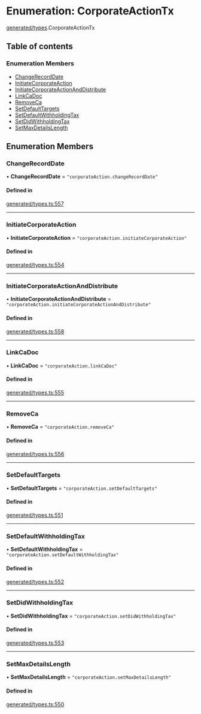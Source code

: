 # Enumeration: CorporateActionTx

[generated/types](../wiki/generated.types).CorporateActionTx

## Table of contents

### Enumeration Members

- [ChangeRecordDate](../wiki/generated.types.CorporateActionTx#changerecorddate)
- [InitiateCorporateAction](../wiki/generated.types.CorporateActionTx#initiatecorporateaction)
- [InitiateCorporateActionAndDistribute](../wiki/generated.types.CorporateActionTx#initiatecorporateactionanddistribute)
- [LinkCaDoc](../wiki/generated.types.CorporateActionTx#linkcadoc)
- [RemoveCa](../wiki/generated.types.CorporateActionTx#removeca)
- [SetDefaultTargets](../wiki/generated.types.CorporateActionTx#setdefaulttargets)
- [SetDefaultWithholdingTax](../wiki/generated.types.CorporateActionTx#setdefaultwithholdingtax)
- [SetDidWithholdingTax](../wiki/generated.types.CorporateActionTx#setdidwithholdingtax)
- [SetMaxDetailsLength](../wiki/generated.types.CorporateActionTx#setmaxdetailslength)

## Enumeration Members

### ChangeRecordDate

• **ChangeRecordDate** = ``"corporateAction.changeRecordDate"``

#### Defined in

[generated/types.ts:557](https://github.com/PolymeshAssociation/polymesh-sdk/blob/46129005/src/generated/types.ts#L557)

___

### InitiateCorporateAction

• **InitiateCorporateAction** = ``"corporateAction.initiateCorporateAction"``

#### Defined in

[generated/types.ts:554](https://github.com/PolymeshAssociation/polymesh-sdk/blob/46129005/src/generated/types.ts#L554)

___

### InitiateCorporateActionAndDistribute

• **InitiateCorporateActionAndDistribute** = ``"corporateAction.initiateCorporateActionAndDistribute"``

#### Defined in

[generated/types.ts:558](https://github.com/PolymeshAssociation/polymesh-sdk/blob/46129005/src/generated/types.ts#L558)

___

### LinkCaDoc

• **LinkCaDoc** = ``"corporateAction.linkCaDoc"``

#### Defined in

[generated/types.ts:555](https://github.com/PolymeshAssociation/polymesh-sdk/blob/46129005/src/generated/types.ts#L555)

___

### RemoveCa

• **RemoveCa** = ``"corporateAction.removeCa"``

#### Defined in

[generated/types.ts:556](https://github.com/PolymeshAssociation/polymesh-sdk/blob/46129005/src/generated/types.ts#L556)

___

### SetDefaultTargets

• **SetDefaultTargets** = ``"corporateAction.setDefaultTargets"``

#### Defined in

[generated/types.ts:551](https://github.com/PolymeshAssociation/polymesh-sdk/blob/46129005/src/generated/types.ts#L551)

___

### SetDefaultWithholdingTax

• **SetDefaultWithholdingTax** = ``"corporateAction.setDefaultWithholdingTax"``

#### Defined in

[generated/types.ts:552](https://github.com/PolymeshAssociation/polymesh-sdk/blob/46129005/src/generated/types.ts#L552)

___

### SetDidWithholdingTax

• **SetDidWithholdingTax** = ``"corporateAction.setDidWithholdingTax"``

#### Defined in

[generated/types.ts:553](https://github.com/PolymeshAssociation/polymesh-sdk/blob/46129005/src/generated/types.ts#L553)

___

### SetMaxDetailsLength

• **SetMaxDetailsLength** = ``"corporateAction.setMaxDetailsLength"``

#### Defined in

[generated/types.ts:550](https://github.com/PolymeshAssociation/polymesh-sdk/blob/46129005/src/generated/types.ts#L550)
